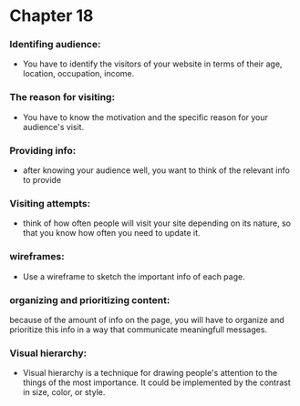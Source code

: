 # **Chapter 18**
### Identifing audience: 
* You have to identify the visitors of your website in terms of their age, location, occupation, income.
### The reason for visiting:
* You have to know the motivation and the specific reason for your audience's visit.
### Providing info:
* after knowing your audience well, you want to think of the relevant info to provide
### Visiting attempts:
* think of how often people will visit your site depending on its nature, so that you know how often you need to update it.
### wireframes:
* Use a wireframe to sketch the important info of each page.
### organizing and prioritizing content:
because of the amount of info on the page, you will have to organize and prioritize this info in a way that communicate meaningfull messages.
### Visual hierarchy:
* Visual hierarchy is a technique for drawing people's attention to the things of the most importance. It could be implemented by the contrast in size, color, or style.
